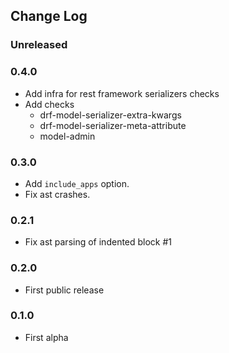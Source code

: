 ## Change Log

### Unreleased

### 0.4.0

- Add infra for rest framework serializers checks
- Add checks
    - drf-model-serializer-extra-kwargs
    - drf-model-serializer-meta-attribute
    - model-admin

### 0.3.0

- Add `include_apps` option.
- Fix ast crashes.

### 0.2.1

- Fix ast parsing of indented block #1

### 0.2.0

- First public release

### 0.1.0

- First alpha
